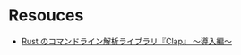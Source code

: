 # Resouces

- [Rust のコマンドライン解析ライブラリ『Clap』 〜導入編〜](https://qiita.com/emonuh/items/41f7bba5283c732b0209#%E6%8C%87%E5%AE%9A%E5%8F%AF%E8%83%BD%E3%81%AA%E5%80%A4%E3%82%92%E9%99%90%E5%AE%9A%E3%81%99%E3%82%8B--%E3%83%87%E3%83%95%E3%82%A9%E3%83%AB%E3%83%88%E5%80%A4%E3%82%92%E8%A8%AD%E5%AE%9A%E3%81%99%E3%82%8B)

